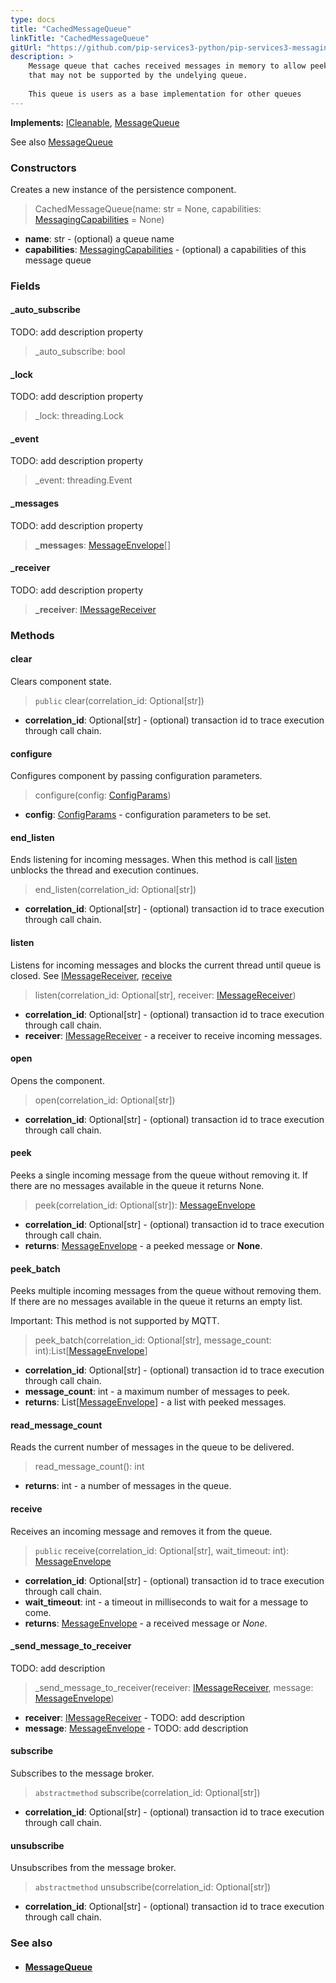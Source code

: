 ```yaml
---
type: docs
title: "CachedMessageQueue"
linkTitle: "CachedMessageQueue"
gitUrl: "https://github.com/pip-services3-python/pip-services3-messaging-python"
description: >
    Message queue that caches received messages in memory to allow peek operations
    that may not be supported by the undelying queue.
 
    This queue is users as a base implementation for other queues
---
```


**Implements:** [ICleanable](../../../commons/run/icleanable), [MessageQueue](../message_queue) 

See also [MessageQueue](../message_queue)

### Constructors
Creates a new instance of the persistence component.

> CachedMessageQueue(name: str = None, capabilities: [MessagingCapabilities](../messaging_capabilities) = None)

- **name**: str - (optional) a queue name
- **capabilities**: [MessagingCapabilities](../messaging_capabilities) - (optional) a capabilities of this message queue

### Fields

<span class="hide-title-link">

#### _auto_subscribe
TODO: add description property  

> _auto_subscribe: bool

#### _lock
TODO: add description property 

> _lock: threading.Lock

#### _event
TODO: add description property  

> _event: threading.Event

#### _messages
TODO: add description property  

> **_messages**: [MessageEnvelope](../message_envelope)[]

#### _receiver
TODO: add description property  

> **_receiver**: [IMessageReceiver](../imessage_receiver)

</span>

### Methods

#### clear
Clears component state.

> `public` clear(correlation_id: Optional[str])

- **correlation_id**: Optional[str] - (optional) transaction id to trace execution through call chain.

#### configure
Configures component by passing configuration parameters.

> configure(config: [ConfigParams](../../../commons/config/config_params))

- **config**: [ConfigParams](../../../commons/config/config_params) - configuration parameters to be set.

#### end_listen
Ends listening for incoming messages.
When this method is call [listen](#listen) unblocks the thread and execution continues.

> end_listen(correlation_id: Optional[str])

- **correlation_id**: Optional[str] - (optional) transaction id to trace execution through call chain.

#### listen
Listens for incoming messages and blocks the current thread until queue is closed.
See [IMessageReceiver](../imessage_receiver), [receive](#receive)

> listen(correlation_id: Optional[str], receiver: [IMessageReceiver](../imessage_receiver))

- **correlation_id**: Optional[str] - (optional) transaction id to trace execution through call chain.
- **receiver**: [IMessageReceiver](../imessage_receiver) - a receiver to receive incoming messages.


#### open
Opens the component.

> open(correlation_id: Optional[str])

- **correlation_id**: Optional[str] - (optional) transaction id to trace execution through call chain.


#### peek
Peeks a single incoming message from the queue without removing it.
If there are no messages available in the queue it returns None.

> peek(correlation_id: Optional[str]): [MessageEnvelope](../message_envelope)

- **correlation_id**: Optional[str] - (optional) transaction id to trace execution through call chain.
- **returns**: [MessageEnvelope](../message_envelope) - a peeked message or **None**.


#### peek_batch
Peeks multiple incoming messages from the queue without removing them.
If there are no messages available in the queue it returns an empty list.

Important: This method is not supported by MQTT.

> peek_batch(correlation_id: Optional[str], message_count: int):List[[MessageEnvelope](../message_envelope)]

- **correlation_id**: Optional[str] - (optional) transaction id to trace execution through call chain.
- **message_count**: int - a maximum number of messages to peek.
- **returns**: List[[MessageEnvelope](../message_envelope)] - a list with peeked messages.

#### read_message_count
Reads the current number of messages in the queue to be delivered.

> read_message_count(): int

- **returns**: int - a number of messages in the queue.

#### receive
Receives an incoming message and removes it from the queue.

> `public` receive(correlation_id: Optional[str], wait_timeout: int): [MessageEnvelope](../message_envelope)

- **correlation_id**: Optional[str] - (optional) transaction id to trace execution through call chain.
- **wait_timeout**: int - a timeout in milliseconds to wait for a message to come.
- **returns**: [MessageEnvelope](../message_envelope) - a received message or *None*.


#### _send_message_to_receiver
TODO: add description

> _send_message_to_receiver(receiver: [IMessageReceiver](../imessage_receiver), message: [MessageEnvelope](../message_envelope))

- **receiver**: [IMessageReceiver](../imessage_receiver) - TODO: add description
- **message**: [MessageEnvelope](../message_envelope) - TODO: add description


#### subscribe
Subscribes to the message broker.

> `abstractmethod` subscribe(correlation_id: Optional[str])

- **correlation_id**: Optional[str] - (optional) transaction id to trace execution through call chain.


#### unsubscribe
Unsubscribes from the message broker.

> `abstractmethod` unsubscribe(correlation_id: Optional[str])

- **correlation_id**: Optional[str] - (optional) transaction id to trace execution through call chain.


### See also
- #### [MessageQueue](../message_queue)
